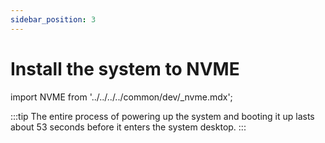 ```yaml
---
sidebar_position: 3
---
```


# Install the system to NVME

import NVME from '../../../../common/dev/\_nvme.mdx';

<NVME model="rock-5c" release_num="b2" desktop="kde" rsetup_path="../../radxa-os/rsetup" etcher_path="./boot_from_sd_card" download_path="../../download" />

:::tip
The entire process of powering up the system and booting it up lasts about 53 seconds before it enters the system desktop.
:::
